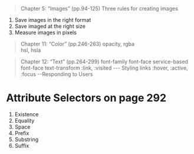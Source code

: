 >Chapter 5: “Images” (pp.94-125)
Three rules for creating images
1. Save images in the right format
2. Save imaged at the right size
3. Measure images in pixels

>Chapter 11: “Color” (pp.246-263)
opacity, rgba <br>
hsl, hsla<br>

>Chapter 12: “Text” (pp.264-299)
font-family
font-face
service-based font-face
text-transform
:link, :visited --- Styling links
:hover, :active, :focus --Responding to Users

# Attribute Selectors on page 292
1. Existence
2. Equality
3. Space
4. Prefix
5. Substring
6. Suffix